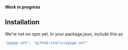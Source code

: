 **Work in progress**

## Installation

We're not on npm yet. In your package.json, include this as

```js
"ppppp-set": "github:staltz/ppppp-set"
```
